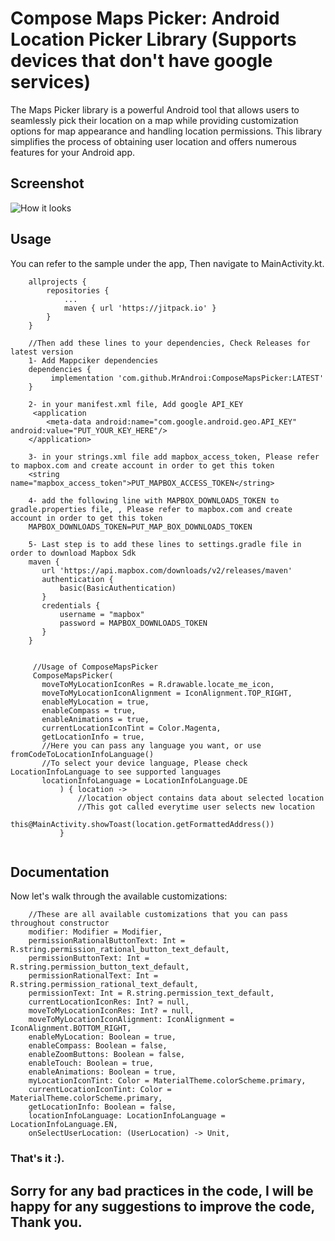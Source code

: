 # Compose Maps Picker: Android Location Picker Library (Supports devices that don't have google services)

The Maps Picker library is a powerful Android tool that allows users to seamlessly pick their
location on a map while providing customization options for map appearance and handling location
permissions. This library simplifies the process of obtaining user location and offers numerous
features for your Android app.

## Screenshot

![How it looks](screenshots/sample.gif)

## Usage

You can refer to the sample under the app, Then navigate to MainActivity.kt.

```
    allprojects {
		repositories {
			...
			maven { url 'https://jitpack.io' }
		}
	}
	
	//Then add these lines to your dependencies, Check Releases for latest version
	1- Add Mappciker dependencies
	dependencies {
	     implementation 'com.github.MrAndroi:ComposeMapsPicker:LATEST'
	}

    2- in your manifest.xml file, Add google API_KEY
     <application
        <meta-data android:name="com.google.android.geo.API_KEY" android:value="PUT_YOUR_KEY_HERE"/>
    </application>
    
    3- in your strings.xml file add mapbox_access_token, Please refer to mapbox.com and create account in order to get this token
    <string name="mapbox_access_token">PUT_MAPBOX_ACCESS_TOKEN</string>
    
    4- add the following line with MAPBOX_DOWNLOADS_TOKEN to gradle.properties file, , Please refer to mapbox.com and create account in order to get this token
    MAPBOX_DOWNLOADS_TOKEN=PUT_MAP_BOX_DOWNLOADS_TOKEN
    
    5- Last step is to add these lines to settings.gradle file in order to download Mapbox Sdk
    maven {
       url 'https://api.mapbox.com/downloads/v2/releases/maven'
       authentication {
           basic(BasicAuthentication)
       }
       credentials {
           username = "mapbox"
           password = MAPBOX_DOWNLOADS_TOKEN
       }
    }


     //Usage of ComposeMapsPicker
     ComposeMapsPicker(
       moveToMyLocationIconRes = R.drawable.locate_me_icon,
       moveToMyLocationIconAlignment = IconAlignment.TOP_RIGHT,
       enableMyLocation = true,
       enableCompass = true,
       enableAnimations = true,
       currentLocationIconTint = Color.Magenta,
       getLocationInfo = true,
       //Here you can pass any language you want, or use fromCodeToLocationInfoLanguage()
       //To select your device language, Please check LocationInfoLanguage to see supported languages
       locationInfoLanguage = LocationInfoLanguage.DE
           ) { location ->
               //location object contains data about selected location
               //This got called everytime user selects new location
               this@MainActivity.showToast(location.getFormattedAddress())
           }


```

## Documentation

Now let's walk through the available customizations:

```
    //These are all available customizations that you can pass throughout constructor
    modifier: Modifier = Modifier,
    permissionRationalButtonText: Int = R.string.permission_rational_button_text_default,
    permissionButtonText: Int = R.string.permission_button_text_default,
    permissionRationalText: Int = R.string.permission_rational_text_default,
    permissionText: Int = R.string.permission_text_default,
    currentLocationIconRes: Int? = null,
    moveToMyLocationIconRes: Int? = null,
    moveToMyLocationIconAlignment: IconAlignment = IconAlignment.BOTTOM_RIGHT,
    enableMyLocation: Boolean = true,
    enableCompass: Boolean = false,
    enableZoomButtons: Boolean = false,
    enableTouch: Boolean = true,
    enableAnimations: Boolean = true,
    myLocationIconTint: Color = MaterialTheme.colorScheme.primary,
    currentLocationIconTint: Color = MaterialTheme.colorScheme.primary,
    getLocationInfo: Boolean = false,
    locationInfoLanguage: LocationInfoLanguage = LocationInfoLanguage.EN,
    onSelectUserLocation: (UserLocation) -> Unit,

```

### That's it :).

## Sorry for any bad practices in the code, I will be happy for any suggestions to improve the code, Thank you.

